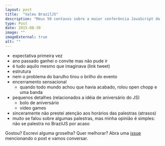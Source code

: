 ```yaml
---
layout: post
title:  "Valeu BrazilJS"
description: "Meus 50 centavos sobre a maior conferência JavaScript do universo."
type: Post
date: 2015-08-30
image: ""
imageExternal: true
alt: ""
---
```


- expectativa primeira vez
- ano passado ganhei o convite mas não pude ir
- é tudo aquilo mesmo que imaginava (link tweet)
- estrutura
- nem o problema do barulho tirou o brilho do evento
- encerramento sensacional
  + quando todo mundo achou que havia acabado, rolou open chopp e uma banda
- pequenos detalhes (relacionados a idéia de aniversário do JS)
  + bolo de aniversário
  + vídeo games
- sinceramente não prestei atenção aos horários das palestras (atrasos)
- muito se falou sobre algumas palestras, mas minha opinião é simples: não se palestra no BrazilJS por acaso

Gostou? Escrevi alguma groselha? Quer melhorar? Abra uma [issue](https://github.com/raphaelfabeni/raphaelfabeni.github.io/issues) mencionando o post e vamos conversar.